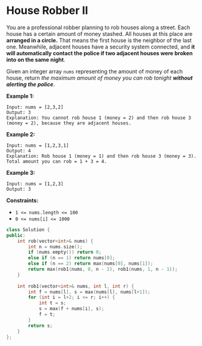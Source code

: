 # House Robber II

You are a professional robber planning to rob houses along a street. Each house has a certain amount of money stashed. All houses at this place are **arranged in a circle.** That means the first house is the neighbor of the last one. Meanwhile, adjacent houses have a security system connected, and **it will automatically contact the police if two adjacent houses were broken into on the same night**.

Given an integer array `nums` representing the amount of money of each house, return *the maximum amount of money you can rob tonight **without alerting the police***.

 

**Example 1:**

```
Input: nums = [2,3,2]
Output: 3
Explanation: You cannot rob house 1 (money = 2) and then rob house 3 (money = 2), because they are adjacent houses.
```

**Example 2:**

```
Input: nums = [1,2,3,1]
Output: 4
Explanation: Rob house 1 (money = 1) and then rob house 3 (money = 3).
Total amount you can rob = 1 + 3 = 4.
```

**Example 3:**

```
Input: nums = [1,2,3]
Output: 3
```

 

**Constraints:**

- `1 <= nums.length <= 100`
- `0 <= nums[i] <= 1000`

```c++
class Solution {
public:
    int rob(vector<int>& nums) {
        int n = nums.size();
        if (nums.empty()) return 0;
        else if (n == 1) return nums[0];
        else if (n == 2) return max(nums[0], nums[1]);
        return max(rob1(nums, 0, n - 2), rob1(nums, 1, n - 1));
    }
    
    int rob1(vector<int>& nums, int l, int r) {
        int f = nums[l], s = max(nums[l], nums[l+1]);
        for (int i = l+2; i <= r; i++) {
            int t = s;
            s = max(f + nums[i], s);
            f = t;
        }
        return s;
    }
};
```

